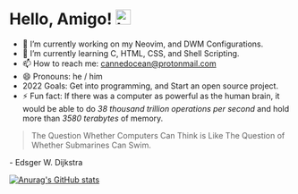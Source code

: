 # Hello, Amigo! <img src="https://user-images.githubusercontent.com/1303154/88677602-1635ba80-d120-11ea-84d8-d263ba5fc3c0.gif" width="27px" alt="hi">


- 🔭 I’m currently working on my Neovim, and DWM Configurations.  
- 🌱 I’m currently learning C, HTML, CSS, and Shell Scripting.
- 📫 How to reach me: cannedocean@protonmail.com
- 😄 Pronouns: he / him
- 2022 Goals: Get into programming, and Start an open source project. 
- ⚡ Fun fact: If there was a computer as powerful as the human brain, it would be able to do _38 thousand trillion operations per second_ and hold more than _3580 terabytes_ of memory.


> The Question Whether Computers Can Think is Like The Question of Whether Submarines Can Swim. 

  \- Edsger W. Dijkstra 

[![Anurag's GitHub stats](https://github-readme-stats.vercel.app/api?username=dcodecrzft&theme=dracula&show_icons=true&hide_border=true&border_radius=6)](https://github.com/anuraghazra/github-readme-stats) 


<!-- 
Here are some ideas to get you started:

- 🔭 I’m currently working on 
- 🌱 I’m currently learning ...
- 👯 I’m looking to collaborate on ...
- 🤔 I’m looking for help with ...
- 💬 Ask me about ...
- 📫 How to reach me: ...
- 😄 Pronouns: ...
- ⚡ Fun fact: ...
--> 


